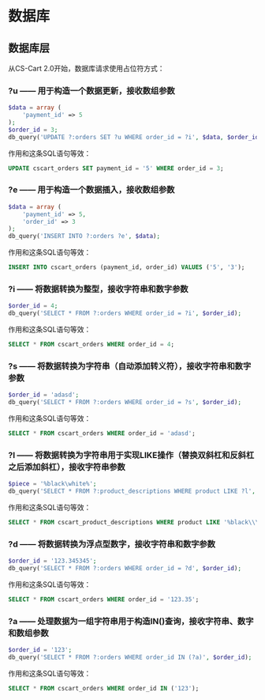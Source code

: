 数据库
===================================

## 数据库层

从CS-Cart 2.0开始，数据库请求使用占位符方式：

### ?u —— 用于构造一个数据更新，接收数组参数

```php
$data = array (
    'payment_id' => 5
);
$order_id = 3;
db_query('UPDATE ?:orders SET ?u WHERE order_id = ?i', $data, $order_id);
```

作用和这条SQL语句等效：

```sql
UPDATE cscart_orders SET payment_id = '5' WHERE order_id = 3;
```


### ?e —— 用于构造一个数据插入，接收数组参数

```php
$data = array (
    'payment_id' => 5,
    'order_id' => 3
);
db_query('INSERT INTO ?:orders ?e', $data);
```

作用和这条SQL语句等效：

```sql
INSERT INTO cscart_orders (payment_id, order_id) VALUES ('5', '3');
```

### ?i —— 将数据转换为整型，接收字符串和数字参数

```php
$order_id = 4;
db_query('SELECT * FROM ?:orders WHERE order_id = ?i', $order_id);
```

作用和这条SQL语句等效：

```sql
SELECT * FROM cscart_orders WHERE order_id = 4;
```

### ?s —— 将数据转换为字符串（自动添加转义符），接收字符串和数字参数

```php
$order_id = 'adasd';
db_query('SELECT * FROM ?:orders WHERE order_id = ?s', $order_id);
```

作用和这条SQL语句等效：

```sql
SELECT * FROM cscart_orders WHERE order_id = 'adasd';
```

### ?l —— 将数据转换为字符串用于实现LIKE操作（替换双斜杠和反斜杠之后添加斜杠），接收字符串参数

```php
$piece = '%black\white%';
db_query('SELECT * FROM ?:product_descriptions WHERE product LIKE ?l', $piece);
```

作用和这条SQL语句等效：

```sql
SELECT * FROM cscart_product_descriptions WHERE product LIKE '%black\\\\white%';
```

### ?d —— 将数据转换为浮点型数字，接收字符串和数字参数

```php
$order_id = '123.345345';
db_query('SELECT * FROM ?:orders WHERE order_id = ?d', $order_id);
```

作用和这条SQL语句等效：

```sql
SELECT * FROM cscart_orders WHERE order_id = '123.35';
```

### ?a —— 处理数据为一组字符串用于构造IN()查询，接收字符串、数字和数组参数

```php
$order_id = '123';
db_query('SELECT * FROM ?:orders WHERE order_id IN (?a)', $order_id);
```

作用和这条SQL语句等效：

```sql
SELECT * FROM cscart_orders WHERE order_id IN ('123');
```